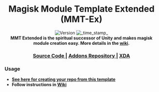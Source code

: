 <h1 align="center">Magisk Module Template Extended (MMT-Ex)</h1>

<div align="center">
  <!-- Version -->
    <img src="https://img.shields.io/badge/Version-v1.0-blue.svg?longCache=true&style=popout-square"
      alt="Version" />
  <!-- Last Updated -->
    <img src="https://img.shields.io/badge/Updated-January xx, 2020-green.svg?longCache=true&style=flat-square"
      alt="_time_stamp_" />
</div>

<div align="center">
  <strong>MMT Extended is the spiritual successor of Unity and makes magisk module creation easy. More details in the 
    <a href="https://github.com/Zackptg5/MMT-Extended/wiki">wiki</a>.
</div>

<div align="center">
  <h3>
    <a href="https://github.com/Zackptg5/MMT-Extended">
      Source Code
    </a>
    <span> | </span>
    <a href="https://github.com/Zackptg5/MMT-Extended-Addons">
      Addons Repository
    </a>
    <span> | </span>
    <a href="https://forum.xda-developers.com/apps/magisk/MMT-Extended">
      XDA
    </a>
  </h3>
</div>

### Usage
- [See here for creating your repo from this template](https://help.github.com/en/github/creating-cloning-and-archiving-repositories/creating-a-repository-from-a-template)
- Follow instructions in [Wiki](https://github.com/Zackptg5/MMT-Extended.Wiki)
